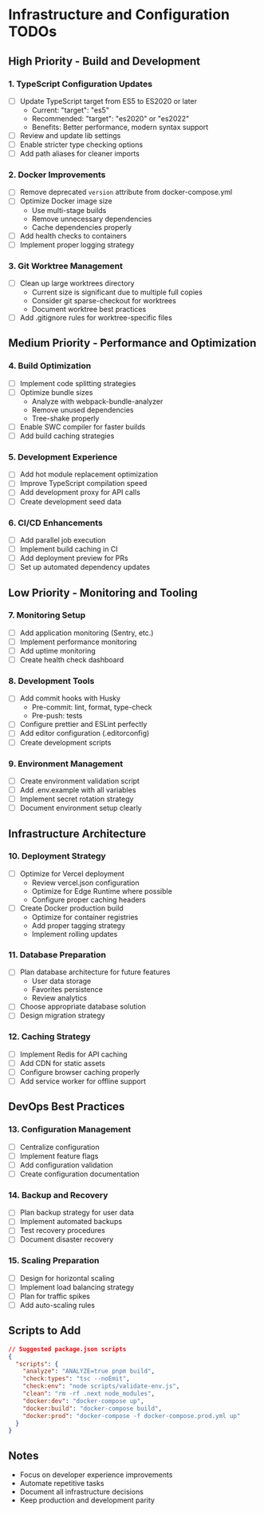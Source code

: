 # Infrastructure and Configuration TODOs

## High Priority - Build and Development

### 1. TypeScript Configuration Updates
- [ ] Update TypeScript target from ES5 to ES2020 or later
  - Current: "target": "es5"
  - Recommended: "target": "es2020" or "es2022"
  - Benefits: Better performance, modern syntax support
- [ ] Review and update lib settings
- [ ] Enable stricter type checking options
- [ ] Add path aliases for cleaner imports

### 2. Docker Improvements
- [ ] Remove deprecated `version` attribute from docker-compose.yml
- [ ] Optimize Docker image size
  - Use multi-stage builds
  - Remove unnecessary dependencies
  - Cache dependencies properly
- [ ] Add health checks to containers
- [ ] Implement proper logging strategy

### 3. Git Worktree Management
- [ ] Clean up large worktrees directory
  - Current size is significant due to multiple full copies
  - Consider git sparse-checkout for worktrees
  - Document worktree best practices
- [ ] Add .gitignore rules for worktree-specific files

## Medium Priority - Performance and Optimization

### 4. Build Optimization
- [ ] Implement code splitting strategies
- [ ] Optimize bundle sizes
  - Analyze with webpack-bundle-analyzer
  - Remove unused dependencies
  - Tree-shake properly
- [ ] Enable SWC compiler for faster builds
- [ ] Add build caching strategies

### 5. Development Experience
- [ ] Add hot module replacement optimization
- [ ] Improve TypeScript compilation speed
- [ ] Add development proxy for API calls
- [ ] Create development seed data

### 6. CI/CD Enhancements
- [ ] Add parallel job execution
- [ ] Implement build caching in CI
- [ ] Add deployment preview for PRs
- [ ] Set up automated dependency updates

## Low Priority - Monitoring and Tooling

### 7. Monitoring Setup
- [ ] Add application monitoring (Sentry, etc.)
- [ ] Implement performance monitoring
- [ ] Add uptime monitoring
- [ ] Create health check dashboard

### 8. Development Tools
- [ ] Add commit hooks with Husky
  - Pre-commit: lint, format, type-check
  - Pre-push: tests
- [ ] Configure prettier and ESLint perfectly
- [ ] Add editor configuration (.editorconfig)
- [ ] Create development scripts

### 9. Environment Management
- [ ] Create environment validation script
- [ ] Add .env.example with all variables
- [ ] Implement secret rotation strategy
- [ ] Document environment setup clearly

## Infrastructure Architecture

### 10. Deployment Strategy
- [ ] Optimize for Vercel deployment
  - Review vercel.json configuration
  - Optimize for Edge Runtime where possible
  - Configure proper caching headers
- [ ] Create Docker production build
  - Optimize for container registries
  - Add proper tagging strategy
  - Implement rolling updates

### 11. Database Preparation
- [ ] Plan database architecture for future features
  - User data storage
  - Favorites persistence
  - Review analytics
- [ ] Choose appropriate database solution
- [ ] Design migration strategy

### 12. Caching Strategy
- [ ] Implement Redis for API caching
- [ ] Add CDN for static assets
- [ ] Configure browser caching properly
- [ ] Add service worker for offline support

## DevOps Best Practices

### 13. Configuration Management
- [ ] Centralize configuration
- [ ] Implement feature flags
- [ ] Add configuration validation
- [ ] Create configuration documentation

### 14. Backup and Recovery
- [ ] Plan backup strategy for user data
- [ ] Implement automated backups
- [ ] Test recovery procedures
- [ ] Document disaster recovery

### 15. Scaling Preparation
- [ ] Design for horizontal scaling
- [ ] Implement load balancing strategy
- [ ] Plan for traffic spikes
- [ ] Add auto-scaling rules

## Scripts to Add
```json
// Suggested package.json scripts
{
  "scripts": {
    "analyze": "ANALYZE=true pnpm build",
    "check:types": "tsc --noEmit",
    "check:env": "node scripts/validate-env.js",
    "clean": "rm -rf .next node_modules",
    "docker:dev": "docker-compose up",
    "docker:build": "docker-compose build",
    "docker:prod": "docker-compose -f docker-compose.prod.yml up"
  }
}
```

## Notes
- Focus on developer experience improvements
- Automate repetitive tasks
- Document all infrastructure decisions
- Keep production and development parity